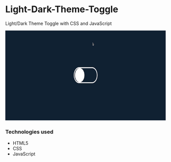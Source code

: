 # Light-Dark-Theme-Toggle
Light/Dark Theme Toggle with CSS and JavaScript

![video do projeto](./assents/toggle.gif)

### Technologies used
 - HTML5 
 - CSS 
 - JavaScript
